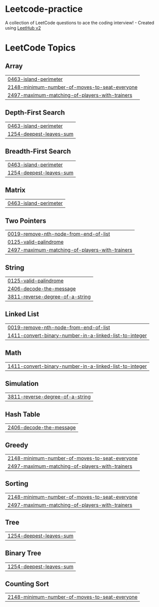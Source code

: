 # Leetcode-practice
A collection of LeetCode questions to ace the coding interview! - Created using [LeetHub v2](https://github.com/arunbhardwaj/LeetHub-2.0)

<!---LeetCode Topics Start-->
# LeetCode Topics
## Array
|  |
| ------- |
| [0463-island-perimeter](https://github.com/PillariGowtham/Leetcode-practice/tree/master/0463-island-perimeter) |
| [2148-minimum-number-of-moves-to-seat-everyone](https://github.com/PillariGowtham/Leetcode-practice/tree/master/2148-minimum-number-of-moves-to-seat-everyone) |
| [2497-maximum-matching-of-players-with-trainers](https://github.com/PillariGowtham/Leetcode-practice/tree/master/2497-maximum-matching-of-players-with-trainers) |
## Depth-First Search
|  |
| ------- |
| [0463-island-perimeter](https://github.com/PillariGowtham/Leetcode-practice/tree/master/0463-island-perimeter) |
| [1254-deepest-leaves-sum](https://github.com/PillariGowtham/Leetcode-practice/tree/master/1254-deepest-leaves-sum) |
## Breadth-First Search
|  |
| ------- |
| [0463-island-perimeter](https://github.com/PillariGowtham/Leetcode-practice/tree/master/0463-island-perimeter) |
| [1254-deepest-leaves-sum](https://github.com/PillariGowtham/Leetcode-practice/tree/master/1254-deepest-leaves-sum) |
## Matrix
|  |
| ------- |
| [0463-island-perimeter](https://github.com/PillariGowtham/Leetcode-practice/tree/master/0463-island-perimeter) |
## Two Pointers
|  |
| ------- |
| [0019-remove-nth-node-from-end-of-list](https://github.com/PillariGowtham/Leetcode-practice/tree/master/0019-remove-nth-node-from-end-of-list) |
| [0125-valid-palindrome](https://github.com/PillariGowtham/Leetcode-practice/tree/master/0125-valid-palindrome) |
| [2497-maximum-matching-of-players-with-trainers](https://github.com/PillariGowtham/Leetcode-practice/tree/master/2497-maximum-matching-of-players-with-trainers) |
## String
|  |
| ------- |
| [0125-valid-palindrome](https://github.com/PillariGowtham/Leetcode-practice/tree/master/0125-valid-palindrome) |
| [2406-decode-the-message](https://github.com/PillariGowtham/Leetcode-practice/tree/master/2406-decode-the-message) |
| [3811-reverse-degree-of-a-string](https://github.com/PillariGowtham/Leetcode-practice/tree/master/3811-reverse-degree-of-a-string) |
## Linked List
|  |
| ------- |
| [0019-remove-nth-node-from-end-of-list](https://github.com/PillariGowtham/Leetcode-practice/tree/master/0019-remove-nth-node-from-end-of-list) |
| [1411-convert-binary-number-in-a-linked-list-to-integer](https://github.com/PillariGowtham/Leetcode-practice/tree/master/1411-convert-binary-number-in-a-linked-list-to-integer) |
## Math
|  |
| ------- |
| [1411-convert-binary-number-in-a-linked-list-to-integer](https://github.com/PillariGowtham/Leetcode-practice/tree/master/1411-convert-binary-number-in-a-linked-list-to-integer) |
## Simulation
|  |
| ------- |
| [3811-reverse-degree-of-a-string](https://github.com/PillariGowtham/Leetcode-practice/tree/master/3811-reverse-degree-of-a-string) |
## Hash Table
|  |
| ------- |
| [2406-decode-the-message](https://github.com/PillariGowtham/Leetcode-practice/tree/master/2406-decode-the-message) |
## Greedy
|  |
| ------- |
| [2148-minimum-number-of-moves-to-seat-everyone](https://github.com/PillariGowtham/Leetcode-practice/tree/master/2148-minimum-number-of-moves-to-seat-everyone) |
| [2497-maximum-matching-of-players-with-trainers](https://github.com/PillariGowtham/Leetcode-practice/tree/master/2497-maximum-matching-of-players-with-trainers) |
## Sorting
|  |
| ------- |
| [2148-minimum-number-of-moves-to-seat-everyone](https://github.com/PillariGowtham/Leetcode-practice/tree/master/2148-minimum-number-of-moves-to-seat-everyone) |
| [2497-maximum-matching-of-players-with-trainers](https://github.com/PillariGowtham/Leetcode-practice/tree/master/2497-maximum-matching-of-players-with-trainers) |
## Tree
|  |
| ------- |
| [1254-deepest-leaves-sum](https://github.com/PillariGowtham/Leetcode-practice/tree/master/1254-deepest-leaves-sum) |
## Binary Tree
|  |
| ------- |
| [1254-deepest-leaves-sum](https://github.com/PillariGowtham/Leetcode-practice/tree/master/1254-deepest-leaves-sum) |
## Counting Sort
|  |
| ------- |
| [2148-minimum-number-of-moves-to-seat-everyone](https://github.com/PillariGowtham/Leetcode-practice/tree/master/2148-minimum-number-of-moves-to-seat-everyone) |
<!---LeetCode Topics End-->